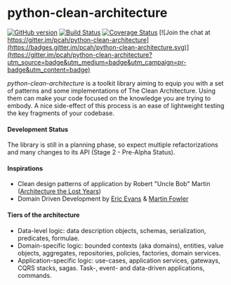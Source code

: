 # python-clean-architecture
[![GitHub version](https://badge.fury.io/gh/pcah%2Fpython-clean-architecture.svg)](https://badge.fury.io/gh/pcah%2Fpython-clean-architecture) [![Build Status](https://travis-ci.org/pcah/python-clean-architecture.svg?branch=master)](https://travis-ci.org/pcah/python-clean-architecture) [![Coverage Status](https://coveralls.io/repos/github/pcah/python-clean-architecture/badge.svg?branch=master)](https://coveralls.io/github/pcah/python-clean-architecture?branch=master) [![Join the chat at https://gitter.im/pcah/python-clean-architecture](https://badges.gitter.im/pcah/python-clean-architecture.svg)](https://gitter.im/pcah/python-clean-architecture?utm_source=badge&utm_medium=badge&utm_campaign=pr-badge&utm_content=badge)

*python-clean-architecture* is a toolkit library aiming to equip you with a set of patterns and some implementations of The Clean Architecture. Using them can make your code focused on the knowledge you are trying to embody. A nice side-effect of this process is an ease of lightweight testing the key fragments of your codebase.

#### Development Status

The library is still in a planning phase, so expect multiple refactorizations and many changes to its API (Stage 2 - Pre-Alpha Status).

#### Inspirations

* Clean design patterns of application by Robert "Uncle Bob" Martin ([Architecture the Lost Years](http://www.youtube.com/watch?v=WpkDN78P884))
* Domain Driven Development by [Eric Evans](http://dddcommunity.org/book/evans_2003/) & [Martin Fowler](https://martinfowler.com/books/eaa.html)

#### Tiers of the architecture

* Data-level logic: data description objects, schemas, serialization, predicates, formulae.
* Domain-specific logic: bounded contexts (aka domains), entities, value objects, aggregates, repositories, policies, factories, domain services.
* Application-specific logic: use-cases, application services, gateways, CQRS stacks, sagas. Task-, event- and data-driven applications, commands.
